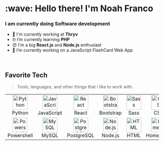 <h1 align="left" id="macropower-title">:wave: Hello there! I'm Noah Franco</h1>
<h3 align="left">I am currently doing Software development</h3>

<p align="left">

- 🏢 I'm currently working at **Thryv**
- 🤓 I’m currently learning **PHP**
- 😍 I'm a big **React.js** and **Node.js** enthusiast
- 🔭 I’m currently working on a JavaScript FlashCard Web App
<br>

<h2 align="left" id="macropower-tech">Favorite Tech</h2>

> Tools, languages, and other things that I like to work with.

<table>
  <tr>
    <td align="center" width="96">
      <a href="#macropower-tech">
        <img src="https://devicons.github.io/devicon/devicon.git/icons/python/python-original.svg" width="48" height="48" alt="Python" />
      </a>
      <br>Python
    </td>
    <td align="center" width="96">
      <a href="#macropower-tech">
        <img src="https://devicons.github.io/devicon/devicon.git/icons/javascript/javascript-original.svg" width="48" height="48" alt="JavaScript" />
      </a>
      <br>JavaScript
    </td>
    <td align="center" width="96">
      <a href="#macropower-tech" >
        <img src="https://devicons.github.io/devicon/devicon.git/icons/react/react-original.svg" width="48" height="48" alt="React" />
      </a>
      <br>React
    </td>
    <td align="center" width="96">
      <a href="#macropower-tech">
        <img src="https://devicons.github.io/devicon/devicon.git/icons/bootstrap/bootstrap-plain.svg" width="48" height="48" alt="Bootstrap" />
      </a>
      <br>Bootstrap
    </td>
    <td align="center" width="96">
      <a href="#macropower-tech">
        <img src="https://devicons.github.io/devicon/devicon.git/icons/sass/sass-original.svg" width="48" height="48" alt="Sass" />
      </a>
      <br>Sass
    </td>
    <td align="center" width="96">
      <a href="#macropower-tech">
        <img src="https://s3-us-east-2.amazonaws.com/ditrainingco/wp-content/uploads/2017/02/06070251/css3-420x210-1.jpg" width="48" height="48" alt="CSS" />
      </a>
      <br>CSS
    </td>
    <td align="center" width="96">
      <a href="#macropower-tech">
        <img src="https://engineering.fb.com/wp-content/uploads/2016/10/gozv3waqlu2rj6cdaaaaaabdxp9ebj0jaaab.jpg" width="48" height="48" alt="Yarn" />
      </a>
      <br>Yarn
    </td>
  </tr>
  <tr>
    <td align="center" width="96">
      <a href="#macropower-tech">
        <img src="https://raw.githubusercontent.com/PowerShell/PowerShell/master/assets/ps_black_128.svg" width="48" height="48" alt="Powershell" />
      </a>
      <br>Powershell
    </td>
    <td align="center"  width="96">
      <a href="#macropower-tech">
        <img src="https://devicons.github.io/devicon/devicon.git/icons/mysql/mysql-original.svg" width="48" height="48" alt="MySQL" />
      </a>
      <br>MySQL
    </td>
    <td align="center" width="96">
      <a href="#macropower-tech" >
        <img src="https://cdn2.f-cdn.com/contestentries/216177/14829473/55545e615dc2e_thumb900.jpg" width="48" height="48" alt="PostgreSQL" />
      </a>
      <br>PostgreSQL
    </td>
    <td align="center" width="96">
      <a href="#macropower-tech" >
        <img src="https://www.mindrops.com/images/nodejs-image.png" width="48" height="48" alt="Node.js" />
      </a>
      <br>Node.js
    </td>
        <td align="center" width="96">
      <a href="#macropower-tech" >
        <img src="https://upload.wikimedia.org/wikipedia/commons/6/61/HTML5_logo_and_wordmark.svg" width="48" height="48" alt="HTML" />
      </a>
      <br>HTML
    </td>
        </td>
        <td align="center" width="96">
      <a href="#macropower-tech" >
        <img src="https://miro.medium.com/max/512/1*CBCWQowzYqU83B0capCTQA.png" width="48" height="48" alt="Homebrew" />
      </a>
      <br>Homebrew
    </td>
  </tr>
</table>